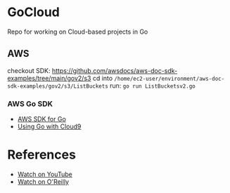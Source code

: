 # GoCloud
Repo for working on Cloud-based projects in Go

## AWS

checkout SDK:  https://github.com/awsdocs/aws-doc-sdk-examples/tree/main/gov2/s3
cd into `/home/ec2-user/environment/aws-doc-sdk-examples/gov2/s3/ListBuckets`
run: `go run ListBucketsv2.go`

### AWS Go SDK

* [AWS SDK for Go](https://aws.amazon.com/sdk-for-go/)
* [Using Go with Cloud9](https://aws.github.io/aws-sdk-go-v2/docs/cloud9-go/)

# References

* [Watch on YouTube](https://lnkd.in/e8i8Wa3K?trk=public_post_share-update_update-text)
* [Watch on O'Reilly](https://www.oreilly.com/search/?query=author%3A%22Noah%20Gift%22&extended_publisher_data=true&highlight=true&include_assessments=false&include_case_studies=true&include_courses=true&include_playlists=true&include_collections=true&include_notebooks=true&include_sandboxes=true&include_scenarios=true&is_academic_institution_account=false&source=user&sort=relevance&facet_json=true&json_facets=true&page=0&include_facets=true&include_practice_exams=true)
